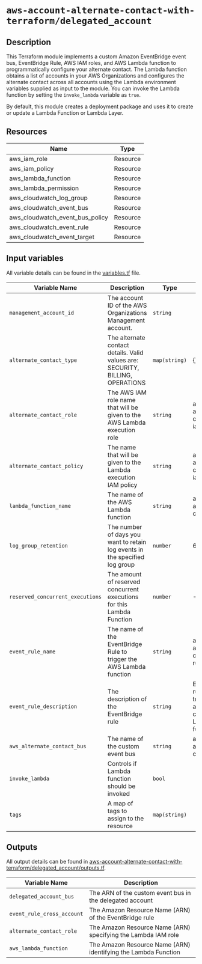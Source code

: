 # `aws-account-alternate-contact-with-terraform/delegated_account`


## Description

This Terraform module implements a custom Amazon EventBridge event bus, EventBridge Rule, AWS IAM roles, and AWS Lambda function to programmatically configure your alternate contact. The Lambda function obtains a list of accounts in your AWS Organizations and configures the alternate contact across all accounts using the Lambda environment variables supplied as input to the module. You can invoke the Lambda function by setting the `invoke_lambda` variable as `true`.

By default, this module creates a deployment package and uses it to create or update a Lambda Function or Lambda Layer.


## Resources

| Name                            | Type         |
| ---------                       |----          |
| aws_iam_role                    | Resource     |
| aws_iam_policy                  | Resource     |
| aws_lambda_function             | Resource     |
| aws_lambda_permission           | Resource     |
| aws_cloudwatch_log_group        | Resource     |
| aws_cloudwatch_event_bus        | Resource     |
| aws_cloudwatch_event_bus_policy | Resource     |
| aws_cloudwatch_event_rule       | Resource     |
| aws_cloudwatch_event_target     | Resource     |


## Input variables

All variable details can be found in the [variables.tf](./variables.tf) file.

| Variable Name               | Description                                                                      | Type         |  Default                      | Required |
| -------------               | -----------                                                                      | --------     | -----                         |--------  |
| `management_account_id`     | The account ID of the AWS Organizations Management account.                      | `string`     |                               | Yes      |
| `alternate_contact_type`    | The alternate contact details. Valid values are: SECURITY, BILLING, OPERATIONS   | `map(string)`| {}                            | Yes      |
| `alternate_contact_role`    | The AWS IAM role name that will be given to the AWS Lambda execution role        | `string`     | aws-alternate-contact-iam-role   | Yes   |
| `alternate_contact_policy`  | The name that will be given to the Lambda execution IAM policy                   | `string`     | aws-alternate-contact-iam-policy | Yes   |
| `lambda_function_name`      | The name of the AWS Lambda function                                              | `string`     | aws-alternate-contact         | Yes      |
| `log_group_retention`       | The number of days you want to retain log events in the specified log group      | `number`     | 60                            | No       |
| `reserved_concurrent_executions` | The amount of reserved concurrent executions for this Lambda Function       | `number`     | -1                            | No       |
| `event_rule_name`           | The name of the EventBridge Rule to trigger the AWS Lambda function              | `string`     | aws-alternate-contact-rule    | Yes      |
| `event_rule_description`    | The description of the EventBridge rule     | `string`     | EventBridge rule to trigger the alternate contact Lambda function  | No       |
| `aws_alternate_contact_bus` | The name of the custom event bus                                                 | `string`     | aws-alternate-contact         | Yes      |
| `invoke_lambda`             | Controls if Lambda function should be invoked                                    | `bool`       |                               | No       |
| `tags`                      | A map of tags to assign to the resource                                          | `map(string)`|                               | No       |


## Outputs

All output details can be found in [aws-account-alternate-contact-with-terraform/delegated_account/outputs.tf](outputs.tf).

| Variable Name             | Description                                                             |
| -------------             | -----------                                                             |
| `delegated_account_bus`   | The ARN of the custom event bus in the delegated account                |
| `event_rule_cross_account`| The Amazon Resource Name (ARN) of the EventBridge rule                  |
| `alternate_contact_role`  | The Amazon Resource Name (ARN) specifying the Lambda IAM role           |
| `aws_lambda_function`     | The Amazon Resource Name (ARN) identifying the Lambda Function          |
